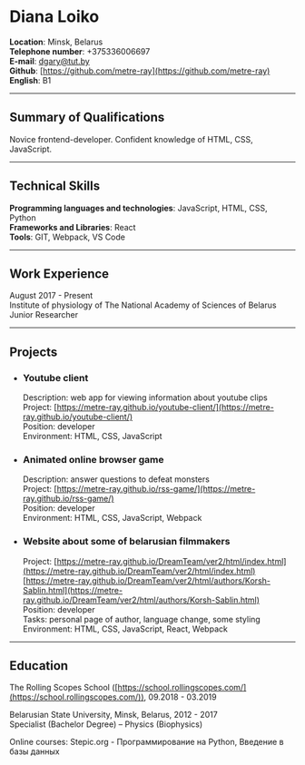 # Diana Loiko 
**Location**: Minsk, Belarus  
**Telephone number**: +375336006697  
**E-mail**: dgary@tut.by  
**Github**: [https://github.com/metre-ray](https://github.com/metre-ray)  
**English**: B1  

________________________________________
## Summary of Qualifications 	
Novice frontend-developer. Confident knowledge of HTML, CSS, JavaScript.  

________________________________________
## Technical Skills
**Programming languages and technologies**: JavaScript, HTML, CSS, Python  
**Frameworks and Libraries**: React  
**Tools**: GIT, Webpack, VS Code  

________________________________________
## Work Experience
August 2017 - Present  
Institute of physiology of The National Academy of Sciences of Belarus  
Junior Researcher  

________________________________________
## Projects
- ### Youtube client  
    Description: web app for viewing information about youtube clips  
    Project: [https://metre-ray.github.io/youtube-client/](https://metre-ray.github.io/youtube-client/)  
    Position: developer  
    Environment: HTML, CSS, JavaScript
- ### Animated online browser game  
    Description: answer questions to defeat monsters  
    Project: [https://metre-ray.github.io/rss-game/](https://metre-ray.github.io/rss-game/)  
    Position: developer  
    Environment: HTML, CSS, JavaScript, Webpack
- ### Website about some of belarusian filmmakers  
    Project: [https://metre-ray.github.io/DreamTeam/ver2/html/index.html](https://metre-ray.github.io/DreamTeam/ver2/html/index.html)  
             [https://metre-ray.github.io/DreamTeam/ver2/html/authors/Korsh-Sablin.html](https://metre-ray.github.io/DreamTeam/ver2/html/authors/Korsh-Sablin.html)  
    Position: developer  
    Tasks: personal page of author, language change, some styling  
    Environment: HTML, CSS, JavaScript, React, Webpack  
    
________________________________________
## Education
The Rolling Scopes School ([https://school.rollingscopes.com/](https://school.rollingscopes.com/)), 09.2018 - 03.2019  

Belarusian State University, Minsk, Belarus, 2012 - 2017  
Specialist (Bachelor Degree) – Physics (Biophysics)  

Online courses:
Stepic.org - Программирование на Python, Введение в базы данных
